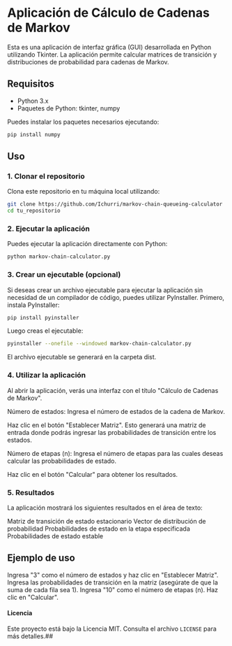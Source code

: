 # Aplicación de Cálculo de Cadenas de Markov

Esta es una aplicación de interfaz gráfica (GUI) desarrollada en Python utilizando Tkinter. La aplicación permite calcular matrices de transición y distribuciones de probabilidad para cadenas de Markov.

## Requisitos

- Python 3.x
- Paquetes de Python: tkinter, numpy

Puedes instalar los paquetes necesarios ejecutando:
```sh
pip install numpy
```

## Uso

### 1. Clonar el repositorio
Clona este repositorio en tu máquina local utilizando:

```sh
git clone https://github.com/Ichurri/markov-chain-queueing-calculator
cd tu_repositorio
```
### 2. Ejecutar la aplicación
Puedes ejecutar la aplicación directamente con Python:

```sh
python markov-chain-calculator.py
```
### 3. Crear un ejecutable (opcional)
Si deseas crear un archivo ejecutable para ejecutar la aplicación sin necesidad de un compilador de código, puedes utilizar PyInstaller. Primero, instala PyInstaller:

```sh
pip install pyinstaller
```
Luego creas el ejecutable:

```sh
pyinstaller --onefile --windowed markov-chain-calculator.py
```

El archivo ejecutable se generará en la carpeta dist.

### 4. Utilizar la aplicación
Al abrir la aplicación, verás una interfaz con el título "Cálculo de Cadenas de Markov".

Número de estados: Ingresa el número de estados de la cadena de Markov.

Haz clic en el botón "Establecer Matriz". Esto generará una matriz de entrada donde podrás ingresar las probabilidades de transición entre los estados.

Número de etapas (n): Ingresa el número de etapas para las cuales deseas calcular las probabilidades de estado.

Haz clic en el botón "Calcular" para obtener los resultados.

### 5. Resultados
La aplicación mostrará los siguientes resultados en el área de texto:

Matriz de transición de estado estacionario
Vector de distribución de probabilidad
Probabilidades de estado en la etapa especificada
Probabilidades de estado estable

## Ejemplo de uso
Ingresa "3" como el número de estados y haz clic en "Establecer Matriz".
Ingresa las probabilidades de transición en la matriz (asegúrate de que la suma de cada fila sea 1).
Ingresa "10" como el número de etapas (n).
Haz clic en "Calcular".

#### Licencia
Este proyecto está bajo la Licencia MIT. Consulta el archivo `LICENSE` para más detalles.##